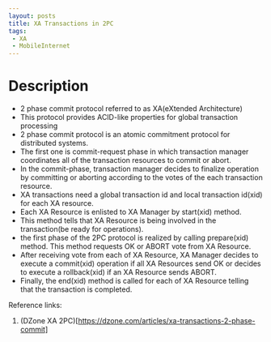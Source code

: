 ```yaml
---
layout: posts
title: XA Transactions in 2PC
tags:
 - XA
 - MobileInternet
---
```

# Description

- 2 phase commit protocol referred to as XA(eXtended Architecture)
- This protocol provides ACID-like properties for global transaction processing
- 2 phase commit protocol is an atomic commitment protocol for distributed systems.
- The first one is commit-request phase in which transaction manager coordinates all of the transaction resources to commit or abort. 
- In the commit-phase, transaction manager decides to finalize operation by committing or aborting according to the votes of the each transaction resource. 
- XA transactions need a global transaction id and local transaction id(xid) for each XA resource.
- Each XA Resource is enlisted to XA Manager by start(xid) method. 
- This method tells that XA Resource is being involved in the transaction(be ready for operations). 
-  the first phase of the 2PC protocol is realized by calling prepare(xid) method. This method requests OK or ABORT vote from XA Resource. 
- After receiving vote from each of XA Resource, XA Manager decides to execute a commit(xid) operation if all XA Resources send OK or decides to execute a rollback(xid) if an XA Resource sends ABORT.
- Finally, the end(xid) method is called for each of XA Resource telling that the transaction is completed. 

Reference links:

1. (DZone XA 2PC)[https://dzone.com/articles/xa-transactions-2-phase-commit]
